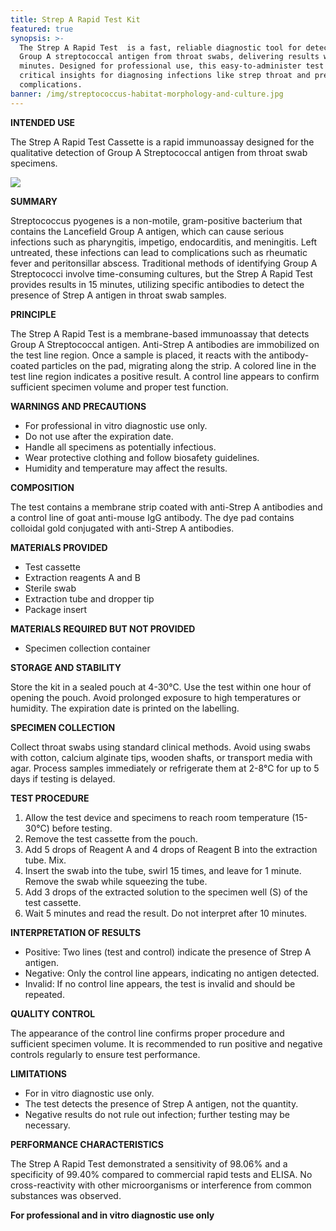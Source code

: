 ```yaml
---
title: Strep A Rapid Test Kit
featured: true
synopsis: >-
  The Strep A Rapid Test  is a fast, reliable diagnostic tool for detecting
  Group A streptococcal antigen from throat swabs, delivering results within 15
  minutes. Designed for professional use, this easy-to-administer test provides
  critical insights for diagnosing infections like strep throat and preventing
  complications.
banner: /img/streptococcus-habitat-morphology-and-culture.jpg
---
```


**INTENDED USE**


The Strep A Rapid Test Cassette is a rapid immunoassay designed for the qualitative detection of Group A Streptococcal antigen from throat swab specimens.

![](</img/INvestigation test.jpg>)

**SUMMARY**


Streptococcus pyogenes is a non-motile, gram-positive bacterium that contains the Lancefield Group A antigen, which can cause serious infections such as pharyngitis, impetigo, endocarditis, and meningitis. Left untreated, these infections can lead to complications such as rheumatic fever and peritonsillar abscess. Traditional methods of identifying Group A Streptococci involve time-consuming cultures, but the Strep A Rapid Test provides results in 15 minutes, utilizing specific antibodies to detect the presence of Strep A antigen in throat swab samples.

**PRINCIPLE**


The Strep A Rapid Test is a membrane-based immunoassay that detects Group A Streptococcal antigen. Anti-Strep A antibodies are immobilized on the test line region. Once a sample is placed, it reacts with the antibody-coated particles on the pad, migrating along the strip. A colored line in the test line region indicates a positive result. A control line appears to confirm sufficient specimen volume and proper test function.

**WARNINGS AND PRECAUTIONS**

* For professional in vitro diagnostic use only.
* Do not use after the expiration date.
* Handle all specimens as potentially infectious.
* Wear protective clothing and follow biosafety guidelines.
* Humidity and temperature may affect the results.

**COMPOSITION**


The test contains a membrane strip coated with anti-Strep A antibodies and a control line of goat anti-mouse IgG antibody. The dye pad contains colloidal gold conjugated with anti-Strep A antibodies.

**MATERIALS PROVIDED**

* Test cassette
* Extraction reagents A and B
* Sterile swab
* Extraction tube and dropper tip
* Package insert

**MATERIALS REQUIRED BUT NOT PROVIDED**

* Specimen collection container

**STORAGE AND STABILITY**


Store the kit in a sealed pouch at 4-30°C. Use the test within one hour of opening the pouch. Avoid prolonged exposure to high temperatures or humidity. The expiration date is printed on the labelling.

**SPECIMEN COLLECTION**


Collect throat swabs using standard clinical methods. Avoid using swabs with cotton, calcium alginate tips, wooden shafts, or transport media with agar. Process samples immediately or refrigerate them at 2-8°C for up to 5 days if testing is delayed.

**TEST PROCEDURE**

1. Allow the test device and specimens to reach room temperature (15-30°C) before testing.
2. Remove the test cassette from the pouch.
3. Add 5 drops of Reagent A and 4 drops of Reagent B into the extraction tube. Mix.
4. Insert the swab into the tube, swirl 15 times, and leave for 1 minute. Remove the swab while squeezing the tube.
5. Add 3 drops of the extracted solution to the specimen well (S) of the test cassette.
6. Wait 5 minutes and read the result. Do not interpret after 10 minutes.

**INTERPRETATION OF RESULTS**

* Positive: Two lines (test and control) indicate the presence of Strep A antigen.
* Negative: Only the control line appears, indicating no antigen detected.
* Invalid: If no control line appears, the test is invalid and should be repeated.

**QUALITY CONTROL**


The appearance of the control line confirms proper procedure and sufficient specimen volume. It is recommended to run positive and negative controls regularly to ensure test performance.

**LIMITATIONS**

* For in vitro diagnostic use only.
* The test detects the presence of Strep A antigen, not the quantity.
* Negative results do not rule out infection; further testing may be necessary.

**PERFORMANCE CHARACTERISTICS**


The Strep A Rapid Test demonstrated a sensitivity of 98.06% and a specificity of 99.40% compared to commercial rapid tests and ELISA. No cross-reactivity with other microorganisms or interference from common substances was observed.

**For professional and in vitro diagnostic use only**
